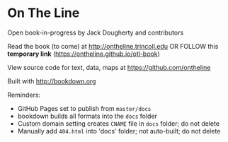# On The Line

Open book-in-progress by Jack Dougherty and contributors

Read the book (to come) at <http://ontheline.trincoll.edu> OR FOLLOW this **temporary link** (https://ontheline.github.io/otl-book)

View source code for text, data, maps at <https://github.com/ontheline>

Built with <http://bookdown.org>

Reminders:
- GitHub Pages set to publish from  `master/docs`
- bookdown builds all formats into the `docs` folder
- Custom domain setting creates `CNAME` file in `docs` folder; do not delete
- Manually add `404.html` into 'docs' folder; not auto-built; do not delete

